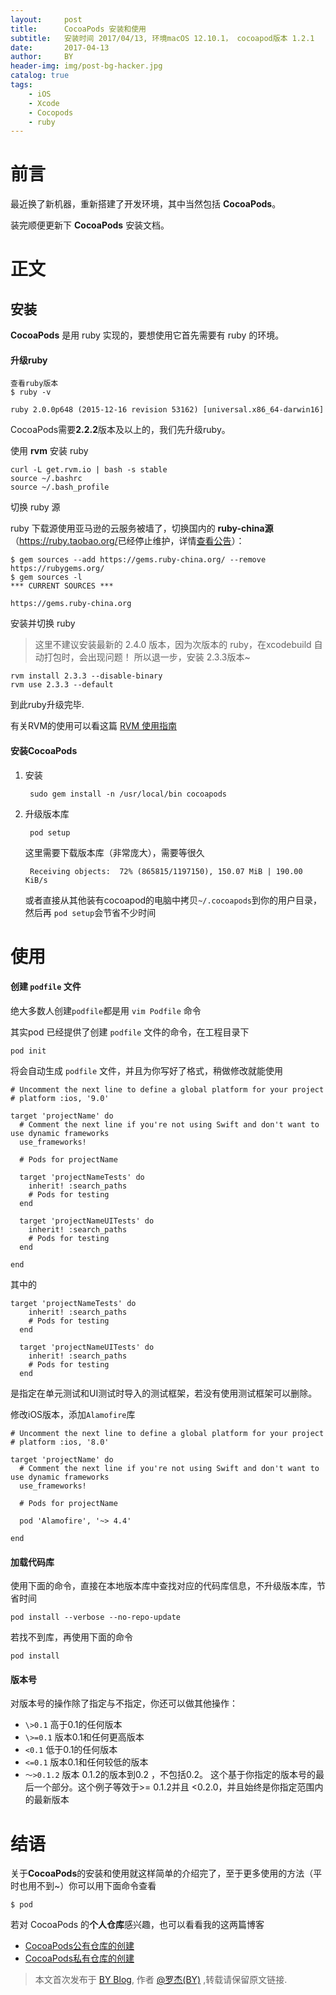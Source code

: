 ```yaml
---
layout:     post
title:      CocoaPods 安装和使用
subtitle:   安装时间 2017/04/13, 环境macOS 12.10.1， cocoapod版本 1.2.1
date:       2017-04-13
author:     BY
header-img: img/post-bg-hacker.jpg
catalog: true
tags:
    - iOS
    - Xcode
    - Cocopods
    - ruby
---
```


# 前言

最近换了新机器，重新搭建了开发环境，其中当然包括 **CocoaPods**。

装完顺便更新下 **CocoaPods** 安装文档。


# 正文


## 安装

**CocoaPods** 是用 ruby 实现的，要想使用它首先需要有 ruby 的环境。

#### 升级ruby

	查看ruby版本 
	$ ruby -v
	
	ruby 2.0.0p648 (2015-12-16 revision 53162) [universal.x86_64-darwin16]

CocoaPods需要**2.2.2**版本及以上的，我们先升级ruby。

使用 **rvm** 安装 ruby
	
	curl -L get.rvm.io | bash -s stable 
	source ~/.bashrc
	source ~/.bash_profile

切换 ruby 源

ruby 下载源使用亚马逊的云服务被墙了，切换国内的 **ruby-china源** （<https://ruby.taobao.org/>已经停止维护，详情[查看公告](https://ruby.taobao.org/)）：

	$ gem sources --add https://gems.ruby-china.org/ --remove https://rubygems.org/
	$ gem sources -l
	*** CURRENT SOURCES ***
	
	https://gems.ruby-china.org
	
安装并切换 ruby

> 这里不建议安装最新的 2.4.0 版本，因为次版本的 ruby，在xcodebuild 自动打包时，会出现问题！ 所以退一步，安装 2.3.3版本~

	rvm install 2.3.3 --disable-binary
	rvm use 2.3.3 --default
	
到此ruby升级完毕.

有关RVM的使用可以看这篇 [RVM 使用指南](http://qiubaiying.github.io/2017/04/28/RVM-使用指南/)

#### 安装CocoaPods

1. 安装
	
		sudo gem install -n /usr/local/bin cocoapods
2. 升级版本库

		pod setup
		
	这里需要下载版本库（非常庞大），需要等很久
	
		Receiving objects:  72% (865815/1197150), 150.07 MiB | 190.00 KiB/s
	
	或者直接从其他装有cocoapod的电脑中拷贝`~/.cocoapods`到你的用户目录，然后再 `pod setup`会节省不少时间
	
# 使用

#### 创建 `podfile` 文件

绝大多数人创建`podfile`都是用 `vim Podfile` 命令

其实pod 已经提供了创建 `podfile` 文件的命令，在工程目录下

	pod init
	
将会自动生成 `podfile` 文件，并且为你写好了格式，稍做修改就能使用

```
# Uncomment the next line to define a global platform for your project
# platform :ios, '9.0'

target 'projectName' do
  # Comment the next line if you're not using Swift and don't want to use dynamic frameworks
  use_frameworks!

  # Pods for projectName

  target 'projectNameTests' do
    inherit! :search_paths
    # Pods for testing
  end

  target 'projectNameUITests' do
    inherit! :search_paths
    # Pods for testing
  end

end
```

其中的

```
target 'projectNameTests' do
    inherit! :search_paths
    # Pods for testing
  end

  target 'projectNameUITests' do
    inherit! :search_paths
    # Pods for testing
  end
```

是指定在单元测试和UI测试时导入的测试框架，若没有使用测试框架可以删除。

修改iOS版本，添加`Alamofire`库

```
# Uncomment the next line to define a global platform for your project
# platform :ios, '8.0'

target 'projectName' do
  # Comment the next line if you're not using Swift and don't want to use dynamic frameworks
  use_frameworks!

  # Pods for projectName
  
  pod 'Alamofire', '~> 4.4'

end
```

#### 加载代码库

使用下面的命令，直接在本地版本库中查找对应的代码库信息，不升级版本库，节省时间

	pod install --verbose --no-repo-update

若找不到库，再使用下面的命令

	pod install

#### 版本号

对版本号的操作除了指定与不指定，你还可以做其他操作：

-  `\>0.1`  高于0.1的任何版本
- `\>=0.1`  版本0.1和任何更高版本
- `<0.1`  低于0.1的任何版本
- `<=0.1`  版本0.1和任何较低的版本
- `〜>0.1.2`  版本 0.1.2的版本到0.2 ，不包括0.2。
这个基于你指定的版本号的最后一个部分。这个例子等效于>= 0.1.2并且 <0.2.0，并且始终是你指定范围内的最新版本

# 结语

关于**CocoaPods**的安装和使用就这样简单的介绍完了，至于更多使用的方法（平时也用不到~）你可以用下面命令查看
	
	$ pod
	
若对 CocoaPods 的**个人仓库**感兴趣，也可以看看我的这两篇博客

- [CocoaPods公有仓库的创建](http://qiubaiying.top/2017/03/08/CocoaPods%E5%85%AC%E6%9C%89%E4%BB%93%E5%BA%93%E7%9A%84%E5%88%9B%E5%BB%BA/)
- [CocoaPods私有仓库的创建](http://qiubaiying.top/2017/03/10/CocoaPods%E7%A7%81%E6%9C%89%E4%BB%93%E5%BA%93%E7%9A%84%E5%88%9B%E5%BB%BA/)
 
 > 本文首次发布于 [BY Blog](http://qiubaiying.github.io), 作者 [@罗杰(BY)](http://github.com/qiubaiying) ,转载请保留原文链接.
